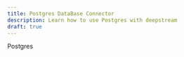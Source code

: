 ```yaml
---
title: Postgres DataBase Connector
description: Learn how to use Postgres with deepstream
draft: true
---
```


Postgres